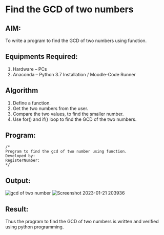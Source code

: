 # Find the GCD of two numbers

## AIM:
To write a program to find the GCD of two numbers using function.

## Equipments Required:
1. Hardware – PCs
2. Anaconda – Python 3.7 Installation / Moodle-Code Runner

## Algorithm
1. Define a function.
2. Get the two numbers from the user.
3. Compare the two values, to find the smaller number.
4. Use for() and if() loop to find the GCD of the two numbers.

## Program:
```
/*
Program to find the gcd of two number using function.
Developed by: 
RegisterNumber:  
*/
```

## Output:
![gcd of two number](gcd.png)
![Screenshot 2023-01-21 203936](https://user-images.githubusercontent.com/121166075/213873265-b86fd5cb-fc6c-4c20-8775-06d3197488d2.png)


## Result:
Thus the program to find the GCD of two numbers is written and verified using python programming.
